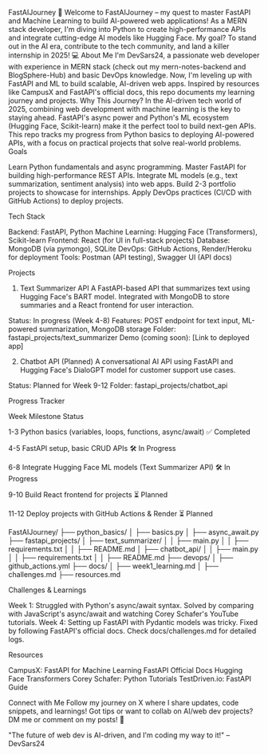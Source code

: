 FastAIJourney
🚀 Welcome to FastAIJourney – my quest to master FastAPI and Machine Learning to build AI-powered web applications! As a MERN stack developer, I'm diving into Python to create high-performance APIs and integrate cutting-edge AI models like Hugging Face. My goal? To stand out in the AI era, contribute to the tech community, and land a killer internship in 2025! 💻
About Me
I'm DevSars24, a passionate web developer with experience in MERN stack (check out my mern-notes-backend and BlogSphere-Hub) and basic DevOps knowledge. Now, I'm leveling up with FastAPI and ML to build scalable, AI-driven web apps. Inspired by resources like CampusX and FastAPI's official docs, this repo documents my learning journey and projects.
Why This Journey?
In the AI-driven tech world of 2025, combining web development with machine learning is the key to staying ahead. FastAPI's async power and Python's ML ecosystem (Hugging Face, Scikit-learn) make it the perfect tool to build next-gen APIs. This repo tracks my progress from Python basics to deploying AI-powered APIs, with a focus on practical projects that solve real-world problems.
Goals

Learn Python fundamentals and async programming.
Master FastAPI for building high-performance REST APIs.
Integrate ML models (e.g., text summarization, sentiment analysis) into web apps.
Build 2-3 portfolio projects to showcase for internships.
Apply DevOps practices (CI/CD with GitHub Actions) to deploy projects.

Tech Stack

Backend: FastAPI, Python
Machine Learning: Hugging Face (Transformers), Scikit-learn
Frontend: React (for UI in full-stack projects)
Database: MongoDB (via pymongo), SQLite
DevOps: GitHub Actions, Render/Heroku for deployment
Tools: Postman (API testing), Swagger UI (API docs)

Projects
1. Text Summarizer API
A FastAPI-based API that summarizes text using Hugging Face's BART model. Integrated with MongoDB to store summaries and a React frontend for user interaction.

Status: In progress (Week 4-8)
Features: POST endpoint for text input, ML-powered summarization, MongoDB storage
Folder: fastapi_projects/text_summarizer
Demo (coming soon): [Link to deployed app]

2. Chatbot API (Planned)
A conversational AI API using FastAPI and Hugging Face's DialoGPT model for customer support use cases.

Status: Planned for Week 9-12
Folder: fastapi_projects/chatbot_api

Progress Tracker



Week
Milestone
Status



1-3
Python basics (variables, loops, functions, async/await)
✅ Completed


4-5
FastAPI setup, basic CRUD APIs
🛠️ In Progress


6-8
Integrate Hugging Face ML models (Text Summarizer API)
🛠️ In Progress


9-10
Build React frontend for projects
⏳ Planned


11-12
Deploy projects with GitHub Actions & Render
⏳ Planned


FastAIJourney/
├── python_basics/
│   ├── basics.py
│   ├── async_await.py
├── fastapi_projects/
│   ├── text_summarizer/
│   │   ├── main.py
│   │   ├── requirements.txt
│   │   ├── README.md
│   ├── chatbot_api/
│   │   ├── main.py
│   │   ├── requirements.txt
│   │   ├── README.md
├── devops/
│   ├── github_actions.yml
├── docs/
│   ├── week1_learning.md
│   ├── challenges.md
├── resources.md

Challenges & Learnings

Week 1: Struggled with Python's async/await syntax. Solved by comparing with JavaScript's async/await and watching Corey Schafer's YouTube tutorials.
Week 4: Setting up FastAPI with Pydantic models was tricky. Fixed by following FastAPI's official docs.
Check docs/challenges.md for detailed logs.

Resources

CampusX: FastAPI for Machine Learning
FastAPI Official Docs
Hugging Face Transformers
Corey Schafer: Python Tutorials
TestDriven.io: FastAPI Guide

Connect with Me
Follow my journey on X where I share updates, code snippets, and learnings! Got tips or want to collab on AI/web dev projects? DM me or comment on my posts! 🌟

"The future of web dev is AI-driven, and I'm coding my way to it!" – DevSars24
